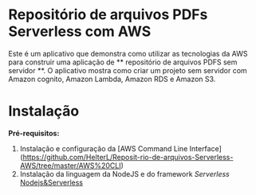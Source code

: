 # Repositório de arquivos PDFs Serverless com AWS
Este é um aplicativo que demonstra como utilizar as tecnologias da AWS para construir uma aplicação de ** repositório de arquivos PDFS sem servidor **.
O aplicativo mostra como criar um projeto sem servidor com Amazon cognito, Amazon Lambda, Amazon RDS e Amazon S3.

# Instalação

**Pré-requisitos:**

1. Instalação e configuração da [AWS Command Line Interface] (https://github.com/HelterL/Reposit-rio-de-arquivos-Serverless-AWS/tree/master/AWS%20CLI)
2. Instalação da linguagem da NodeJS e do framework *Serverless* [Nodejs&Serverless](https://github.com/HelterL/Reposit-rio-de-arquivos-Serverless-AWS/tree/master/Nodejs/README.md)







